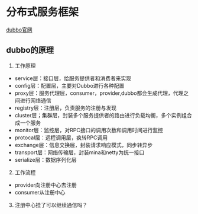 # 分布式服务框架
[dubbo官网](https://dubbo.apache.org/zh/docs/)
## dubbo的原理
1. 工作原理
- service层：接口层，给服务提供者和消费者来实现
- config层：配置层，主要对Dubbo进行各种配置
- proxy层：服务代理层，consumer，provider,dubbo都会生成代理，代理之间进行网络通信
- registry层：注册层，负责服务的注册与发现
- cluster层；集群层，封装多个服务提供者的路由进行负载均衡，多个实例组合成一个服务
- monitor层：监控层，对RPC接口的调用次数和调用时间进行监控
- protocal层：远程调用层，疯转RPC调用
- exchange层：信息交换层，封装请求响应模式，同步转异步
- transport层：网络传输层，封装mina和netty为统一接口
- serialize层：数据序列化层

2. 工作流程
- provider向注册中心去注册
- consumer从注册中心
3. 注册中心挂了可以继续通信吗？
